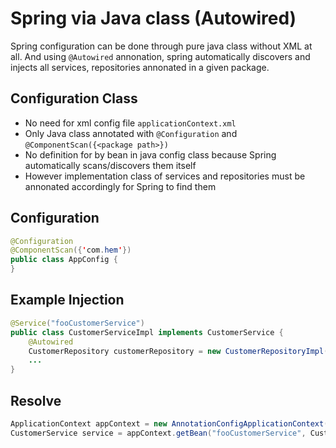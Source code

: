 # Spring via Java class (Autowired)
Spring configuration can be done through pure java class without XML at all. And using ``@Autowired`` annonation, spring automatically discovers and injects all services, repositories annonated in a given package.

## Configuration Class
- No need for xml config file ``applicationContext.xml``
- Only Java class annotated with ``@Configuration`` and ``@ComponentScan({<package path>})``
- No definition for by bean in java config class because Spring automatically scans/discovers them itself
- However implementation class of services and repositories must be annonated accordingly for Spring to find them

## Configuration

```java
@Configuration
@ComponentScan({'com.hem'})
public class AppConfig {
}
```

## Example Injection
```java
@Service("fooCustomerService")
public class CustomerServiceImpl implements CustomerService {
    @Autowired
    CustomerRepository customerRepository = new CustomerRepositoryImpl();
    ...
}
```

## Resolve
```java
ApplicationContext appContext = new AnnotationConfigApplicationContext(AppConfig.class);
CustomerService service = appContext.getBean("fooCustomerService", CustomerService.class);
```